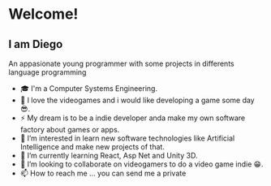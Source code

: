 # Welcome!

## I am Diego
An appasionate young programmer with some projects in differents language programming
- :mortar_board: I'm a Computer Systems Engineering.
- :space_invader: I love the videogames and i would like developing a game some day :sunglasses:.
- :zap: My dream is to be a indie developer anda make my own software factory about games or apps.
- 👀 I’m interested in learn new software technologies like Artificial Intelligence and make new projects of that.
- 🌱 I’m currently learning React, Asp Net and Unity 3D.
- 💞️ I’m looking to collaborate on videogamers to do a video game indie :grin:. 
- 📫 How to reach me ... you can send me a private 

<!---
diegoogle/diegoogle is a ✨ special ✨ repository because its `README.md` (this file) appears on your GitHub profile.
You can click the Preview link to take a look at your changes.
--->
